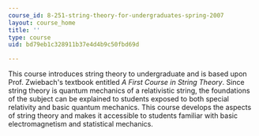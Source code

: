```yaml
---
course_id: 8-251-string-theory-for-undergraduates-spring-2007
layout: course_home
title: ''
type: course
uid: bd79eb1c328911b37e4d4b9c50fbd69d

---
```

This course introduces string theory to undergraduate and is based upon Prof. Zwiebach's textbook entitled _A First Course in String Theory_. Since string theory is quantum mechanics of a relativistic string, the foundations of the subject can be explained to students exposed to both special relativity and basic quantum mechanics. This course develops the aspects of string theory and makes it accessible to students familiar with basic electromagnetism and statistical mechanics.
